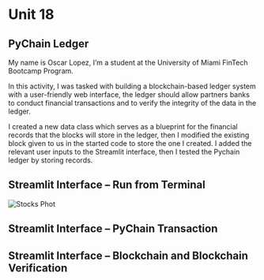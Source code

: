 # Unit 18

## PyChain Ledger

My name is Oscar Lopez, I’m a student at the University of Miami FinTech Bootcamp Program.

In this activity, I was tasked with building a blockchain-based ledger system with a user-friendly web interface, the ledger should allow partners banks to conduct financial transactions and to verify the integrity of the data in the ledger. 

I created a new data class which serves as a blueprint for the financial records that the blocks will store in the ledger, then I modified the existing block given to us in the started code to store the one I created. I added the relevant user inputs to the Streamlit interface, then I tested the Pychain ledger by storing records.

## Streamlit Interface – Run from Terminal

![Stocks Phot](https://github.com/Maurolp15/Unit_18_PyChain_Ledger/blob/main/Screenshots/Streamlit_Screenshot_1.png?raw=true)

## Streamlit Interface – PyChain Transaction
 


## Streamlit Interface – Blockchain and Blockchain Verification


